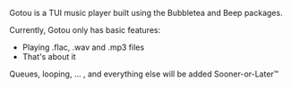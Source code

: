 Gotou is a TUI music player built using the Bubbletea and Beep packages. 

Currently, Gotou only has basic features:
* Playing .flac, .wav and .mp3 files
* That's about it

Queues, looping, ... , and everything else will be added Sooner-or-Later™

